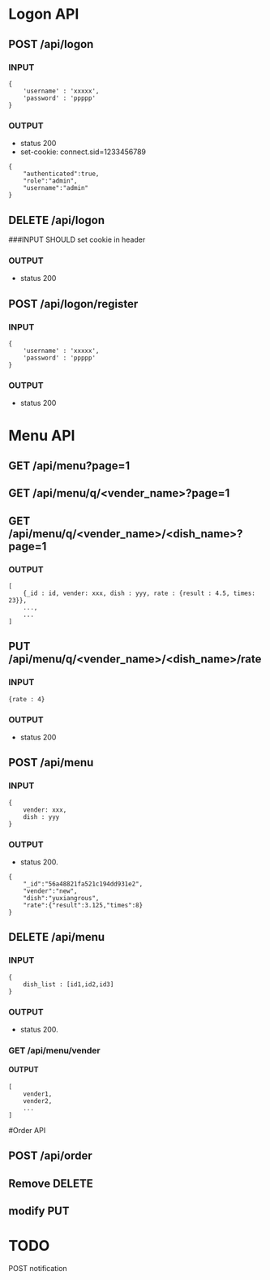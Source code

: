 # Logon API

## POST /__api__/logon

### INPUT

~~~
{
    'username' : 'xxxxx',
    'password' : 'ppppp'
}
~~~

### OUTPUT

* status 200
* set-cookie: connect.sid=1233456789

~~~
{
    "authenticated":true,
    "role":"admin",
    "username":"admin"
}
~~~


## DELETE /__api__/logon

###INPUT
SHOULD set cookie in header

### OUTPUT

* status 200

## POST /__api__/logon/register

### INPUT
~~~
{
    'username' : 'xxxxx',
    'password' : 'ppppp'
}
~~~

### OUTPUT

* status 200


# Menu API

## GET /__api__/menu?page=1
## GET /__api__/menu/q/\<vender_name\>?page=1
## GET /__api__/menu/q/\<vender_name\>/<dish_name>?page=1

### OUTPUT

~~~
[
    {_id : id, vender: xxx, dish : yyy, rate : {result : 4.5, times: 23}},
    ...,
    ...
]
~~~

## PUT /__api__/menu/q/\<vender_name\>/\<dish_name\>/rate

### INPUT

~~~
{rate : 4}
~~~

### OUTPUT
* status 200



## POST /__api__/menu

### INPUT

~~~   
{
    vender: xxx, 
    dish : yyy
}
~~~

### OUTPUT

* status 200.

~~~
{  
    "_id":"56a48821fa521c194dd931e2",
    "vender":"new",
    "dish":"yuxiangrous",
    "rate":{"result":3.125,"times":8}
}
~~~

## DELETE /__api__/menu

### INPUT

~~~
{
    dish_list : [id1,id2,id3]
}
~~~

### OUTPUT

* status 200.

### GET /__api__/menu/vender

#### OUTPUT

~~~
[
    vender1,
    vender2,
    ...
]
~~~

#Order API

## POST /__api__/order

## Remove DELETE     

## modify PUT


# TODO
POST notification